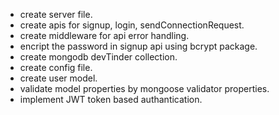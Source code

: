 - create server file.
- create apis for signup, login, sendConnectionRequest.
- create middleware for api error handling.
- encript the password in signup api using bcrypt package.
- create mongodb devTinder collection.
- create config file.
- create user model.
- validate model properties by mongoose validator properties.
- implement JWT  token based authantication.  